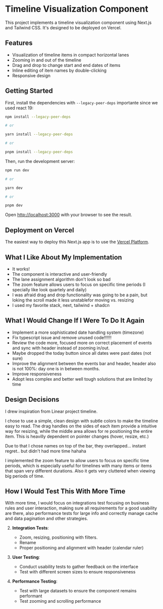 # Timeline Visualization Component

This project implements a timeline visualization component using Next.js and Tailwind CSS. It's designed to be deployed on Vercel.

## Features

- Visualization of timeline items in compact horizontal lanes
- Zooming in and out of the timeline
- Drag and drop to change start and end dates of items
- Inline editing of item names by double-clicking
- Responsive design

## Getting Started

First, install the dependencies with `--legacy-peer-deps` importante since we used react 19:

```bash
npm install --legacy-peer-deps

# or

yarn install --legacy-peer-deps

# or

pnpm install --legacy-peer-deps
```

Then, run the development server:

```bash
npm run dev

# or

yarn dev

# or

pnpm dev
```

Open [http://localhost:3000](http://localhost:3000) with your browser to see the result.

## Deployment on Vercel

The easiest way to deploy this Next.js app is to use the [Vercel Platform](https://vercel.com/new).

## What I Like About My Implementation

- It works!
- The component is interactive and user-friendly
- The lane assignment algorithm don't look so bad
- The zoom feature allows users to focus on specific time periods (I specially like look quartely and daily)
- I was afraid drag and drop functionality was going to be a pain, but loking the scroll made it less unstablefor moving vs. resizing
- I used my favorite stack, next, tailwind + shadcn

## What I Would Change If I Were To Do It Again

- Implement a more sophisticated date handling system (timezone)
- Fix typescript issue and remove unused code!!!!!!
- Review the code more, focused more on correct placement of events and sync with header instead of zooming in/out.
- Maybe dropped the today button since all dates were past dates (not sure)
- Improve the alignment between the events bar and header, header also is not 100%: day one is in between months.
- Improve responsiveness
- Adopt less complex and better well tough solutions that are limited by time

## Design Decisions

I drew inspiration from Linear project timeline.

I chose to use a simple, clean design with subtle colors to make the timeline easy to read. The drag handles on the sides of each item provide a intuitive way for resizing, while the middle area allows for re positioning the entire item. This is heavilly dependent on pointer changes (hover, resize, etc.)

Due to that I chose names on top of the bar, they overlapped... instant regret.. but didn't had more time hahaha

I implemented the zoom feature to allow users to focus on specific time periods, which is especially useful for timelines with many items or items that span very different durations. Also it gets very cluttered when viewing big periods of time.

## How I Would Test This With More Time

With more time, I would focus on integrations test focusing on business rules and user interaction, making sure all requirements for a good usability are there, also performance tests for large info and correctly manage cache and data pagination and other strategies.

2. **Integration Tests**:
   - Zoom, resizing, positioning with filters.
   - Rename
   - Proper positioning and alignment with header (calendar ruler)

3. **User Testing**:
   - Conduct usability tests to gather feedback on the interface
   - Test with different screen sizes to ensure responsiveness

4. **Performance Testing**:
   - Test with large datasets to ensure the component remains performant
   - Test zooming and scrolling performance
